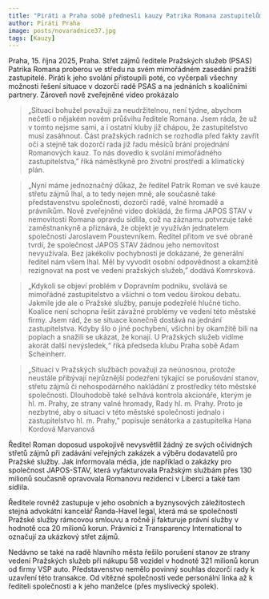 ```yaml
---
title: "Piráti a Praha sobě přednesli kauzy Patrika Romana zastupitelům, nové video usvědčuje ředitele PSAS ze lži"
author: Piráti Praha
image: posts/novaradnice37.jpg
tags: [Kauzy]
---
```


Praha, 15. října 2025, Praha. Střet zájmů ředitele Pražských služeb (PSAS) Patrika Romana proberou ve středu na svém mimořádném zasedání pražští zastupitelé. Piráti k jeho svolání přistoupili poté, co vyčerpali všechny možnosti řešení situace v dozorčí radě PSAS a na jednáních s koaličními partnery. Zároveň nově zveřejněné video prokázalo

> „Situaci bohužel považuji za neudržitelnou, není týdne, abychom nečetli o nějakém novém průšvihu ředitele Romana. Jsem ráda, že už v tomto nejsme sami, a i ostatní kluby již chápou, že zastupitelstvo musí zasáhnout. Část pražských radních se rozhodla před fakty zavřít oči a stejně tak dozorčí rada již řadu měsíců brání projednání Romanových kauz. To nás dovedlo k svolání mimořádného zastupitelstva,” říká náměstkyně pro životní prostředí a klimatický plán.

> „Nyní máme jednoznačný důkaz, že ředitel Patrik Roman ve své kauze střetu zájmů lhal, a to tedy nejen mně, ale současně také představenstvu společnosti, dozorčí radě, valné hromadě a právníkům. Nově zveřejněné video dokládá, že firma JAPOS STAV v nemovitosti Romana opravdu sídlila, což na záznamu potvrzuje také zaměstnankyně a přiznává, že objekt je využíván jednatelem společnosti Jaroslavem Poustevníkem. Ředitel přitom ve své obraně tvrdí, že společnost JAPOS STAV žádnou jeho nemovitost nevyužívala. Bez jakékoliv pochybnosti je dokázané, že generální ředitel nám všem lhal. Měl by vyvodit osobní odpovědnost a okamžitě rezignovat na post ve vedení pražských služeb,” dodává Komrsková.

> „Kdykoli se objeví problém v Dopravním podniku, svolává se mimořádné zastupitelstvo a všichni o tom vedou širokou debatu. Jakmile jde ale o Pražské služby, panuje podezřelé hlučné ticho. Koalice není schopna řešit závažné problémy ve vedení této městské firmy. Jsem rád, že se situace konečně dostává na jednání zastupitelstva. Kdyby šlo o jiné pochybení, všichni by okamžitě bili na poplach a snažili se ukázat, že konají. U Pražských služeb vidíme akorát další nevýsledek,“ říká předseda klubu Praha sobě Adam Scheinherr.

> „Situaci v Pražských službách považuji za neúnosnou, protože neustále přibývají nejrůznější podezření týkající se porušování stanov, střetu zájmů či nehospodárného nakládání z prostředky této městské společnosti. Dlouhodobě také selhává kontrola akcionáře, kterým je hl. m. Prahy, ze strany valné hromady, Rady hl. m. Prahy. Proto je nezbytné, aby o situaci v této městské společnosti jednalo i zastupitelstvo hl. m. Prahy,” popisuje senátorka a zastupitelka Hana Kordová Marvanová

Ředitel Roman doposud uspokojivě nevysvětlil žádný ze svých očividných střetů zájmů při zadávání veřejných zakázek a výběru dodavatelů pro Pražské služby. Jak informovala média, jde například o zakázky pro společnost JAPOS-STAV, která vyfakturovala Pražským službám přes 130 milionů současně opravovala Romanovu rezidenci v Liberci a také tam sídlila. 

Ředitele rovněž zastupuje v jeho osobních a byznysových záležitostech stejná advokátní kancelář Řanda-Havel legal, která má se společností Pražské služby rámcovou smlouvu a ročně jí fakturuje právní služby v hodnotě cca 20 milionů korun. Právníci z Transparency International to označují za ukázkový střet zájmů.

Nedávno se také na radě hlavního města řešilo porušení stanov ze strany vedení Pražských služeb při nákupu 58 vozidel v hodnotě 321 milionů korun od firmy VSP auto. Představenstvo nemělo povinný souhlas dozorčí rady k uzavření této transakce. Od vítězné společnosti vede personální linka až k řediteli společnosti a k jeho manželce (přes myslivecký spolek).
